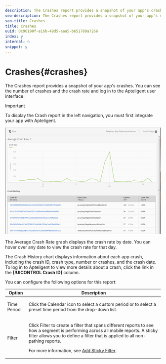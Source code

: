 ```yaml
---
description: The Crashes report provides a snapshot of your app's crashes. You can see the number of crashes and the crash rate and log in to the Apteligent user interface.
seo-description: The Crashes report provides a snapshot of your app's crashes. You can see the number of crashes and the crash rate and log in to the Apteligent user interface.
seo-title: Crashes
title: Crashes
uuid: 0c96190f-e16b-49d5-aaa5-b651780a7266
index: y
internal: n
snippet: y
---
```


# Crashes{#crashes}

The Crashes report provides a snapshot of your app's crashes. You can see the number of crashes and the crash rate and log in to the Apteligent user interface.

>[!IMPORTANT]
>
>To display the Crash report in the left navigation, you must first integrate your app with Apteligent.

![](assets/crashes.png)

The Average Crash Rate graph displays the crash rate by date. You can hover over any date to view the crash rate for that day.

The Crash History chart displays information about each app crash, including the crash ID, crash type, number or crashes, and the crash date. To log in to Apteligent to view more details about a crash, click the link in the **[!UICONTROL Crash ID]** column.

You can configure the following options for this report:

<table id="table_6D00725707854775A05C72BDFCA8EB12"> 
 <thead> 
  <tr> 
   <th colname="col1" class="entry"> Option </th> 
   <th colname="col2" class="entry"> Description </th> 
  </tr>
 </thead>
 <tbody> 
  <tr> 
   <td colname="col1"> <p><span class="uicontrol"> Time Period</span> </p> </td> 
   <td colname="col2"> <p>Click the <span class="uicontrol"> Calendar</span> icon to select a custom period or to select a preset time period from the drop-down list. </p> </td> 
  </tr> 
  <tr> 
   <td colname="col1"> <p><span class="uicontrol"> Filter</span> </p> </td> 
   <td colname="col2"> <p>Click <span class="uicontrol"> Filter</span> to create a filter that spans different reports to see how a segment is performing across all mobile reports. A sticky filter allows you to define a filter that is applied to all non-pathing reports. </p> <p>For more information, see <a href="../usage/reports-customize/t-sticky-filter.md#task_75B0AD4D58014BB0A5A09FE1B074ECE1" format="dita" scope="local"> Add Sticky Filter</a>. </p> </td> 
  </tr> 
 </tbody> 
</table>

